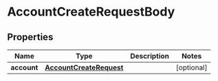 

# AccountCreateRequestBody


## Properties

Name | Type | Description | Notes
------------ | ------------- | ------------- | -------------
**account** | [**AccountCreateRequest**](AccountCreateRequest.md) |  |  [optional]



